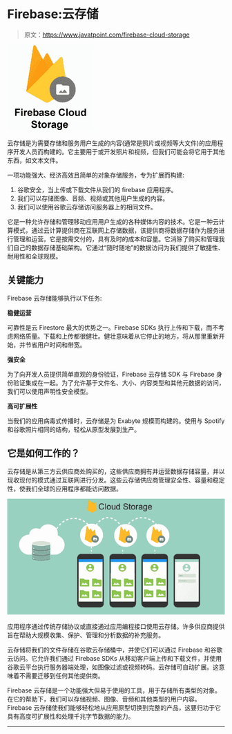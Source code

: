 # Firebase:云存储

> 原文：<https://www.javatpoint.com/firebase-cloud-storage>

![Firebase Cloud Storage](img/e5411d31109539d0bd68197be0137faa.png)

云存储是为需要存储和服务用户生成的内容(通常是照片或视频等大文件)的应用程序开发人员而构建的。它主要用于或开发照片和视频，但我们可能会将它用于其他东西，如文本文件。

一项功能强大、经济高效且简单的对象存储服务，专为扩展而构建:

1.  谷歌安全，当上传或下载文件从我们的 firebase 应用程序。
2.  我们可以存储图像、音频、视频或其他用户生成的内容。
3.  我们可以使用谷歌云存储访问服务器上的相同文件。

它是一种允许存储和管理移动应用用户生成的各种媒体内容的技术。它是一种云计算模式，通过云计算提供商在互联网上存储数据，该提供商将数据存储作为服务进行管理和运营。它是按需交付的，具有及时的成本和容量。它消除了购买和管理我们自己的数据存储基础架构。它通过“随时随地”的数据访问为我们提供了敏捷性、耐用性和全球规模。

## 关键能力

Firebase 云存储能够执行以下任务:

**稳健运营**

可靠性是云 Firestore 最大的优势之一。Firebase SDKs 执行上传和下载，而不考虑网络质量。下载和上传都很健壮。健壮意味着从它停止的地方，将从那里重新开始，并节省用户时间和带宽。

**强安全**

为了向开发人员提供简单直观的身份验证，Firebase 云存储 SDK 与 Firebase 身份验证集成在一起。为了允许基于文件名、大小、内容类型和其他元数据的访问，我们可以使用声明性安全模型。

**高可扩展性**

当我们的应用病毒式传播时，云存储是为 Exabyte 规模而构建的。使用与 Spotify 和谷歌照片相同的结构，轻松从原型发展到生产。

## 它是如何工作的？

云存储是从第三方云供应商处购买的，这些供应商拥有并运营数据存储容量，并以现收现付的模式通过互联网进行分发。这些云存储供应商管理安全性、容量和稳定性，使我们全球的应用程序都能访问数据。

![Firebase Cloud Storage](img/e12efa46d755ff42b601e9fed10a3fba.png)

应用程序通过传统存储协议或直接通过应用编程接口使用云存储。许多供应商提供旨在帮助大规模收集、保护、管理和分析数据的补充服务。

云存储将我们的文件存储在谷歌云存储桶中，并使它们可以通过 Firebase 和谷歌云访问。它允许我们通过 Firebase SDKs 从移动客户端上传和下载文件，并使用谷歌云平台执行服务器端处理，如图像过滤或视频转码。云存储可自动扩展。这意味着不需要迁移到任何其他提供商。

Firebase 云存储是一个功能强大但易于使用的工具，用于存储所有类型的对象。在它的帮助下，我们可以存储视频、图像、音频和其他类型的用户内容。Firebase 云存储使我们能够轻松地从应用原型切换到完整的产品，这要归功于它具有高度可扩展性和处理千兆字节数据的能力。

* * *